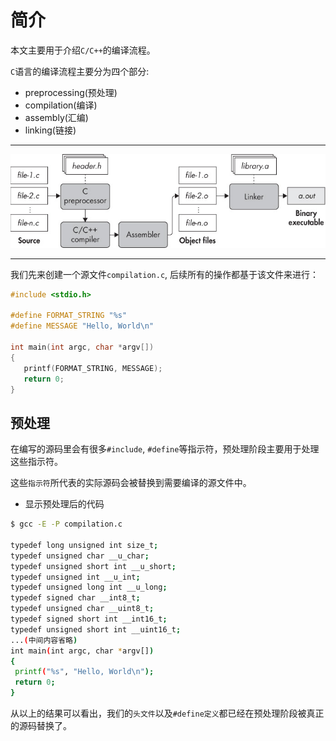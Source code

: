 # 简介

本文主要用于介绍`C/C++`的编译流程。

`C`语言的编译流程主要分为四个部分:

* preprocessing(预处理)
* compilation(编译)
* assembly(汇编)
* linking(链接)

---

![compilation phases](assert/compilation-phase.jpg)

---

我们先来创建一个源文件`compilation.c`, 后续所有的操作都基于该文件来进行：

```c
#include <stdio.h>

#define FORMAT_STRING "%s"
#define MESSAGE "Hello, World\n"

int main(int argc, char *argv[])
{
   printf(FORMAT_STRING, MESSAGE);
   return 0;
}
```

## 预处理

在编写的源码里会有很多`#include`, `#define`等指示符，预处理阶段主要用于处理这些指示符。

这些`指示符`所代表的实际源码会被替换到需要编译的源文件中。

* 显示预处理后的代码

```sh
$ gcc -E -P compilation.c

typedef long unsigned int size_t;
typedef unsigned char __u_char;
typedef unsigned short int __u_short;
typedef unsigned int __u_int;
typedef unsigned long int __u_long;
typedef signed char __int8_t;
typedef unsigned char __uint8_t;
typedef signed short int __int16_t;
typedef unsigned short int __uint16_t;
...(中间内容省略)
int main(int argc, char *argv[])
{
 printf("%s", "Hello, World\n");
 return 0;
}

```
从以上的结果可以看出，我们的`头文件`以及`#define定义`都已经在预处理阶段被真正的源码替换了。

